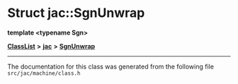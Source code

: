 

# Struct jac::SgnUnwrap

**template &lt;typename Sgn&gt;**



[**ClassList**](annotated.md) **>** [**jac**](namespacejac.md) **>** [**SgnUnwrap**](structjac_1_1SgnUnwrap.md)







































































------------------------------
The documentation for this class was generated from the following file `src/jac/machine/class.h`

